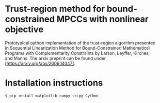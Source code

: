 # Trust-region method for bound-constrained MPCCs with nonlinear objective
Prototypical python implementation of the trust-region algorithm presented in Sequential Linearization Method for Bound-Constrained Mathematical Programs with Complementarity Constraints by Larson, Leyffer, Kirches, and Manns. The arxiv preprint can be found under [https://arxiv.org/abs/2009.14047].

# Installation instructions


```bash
$ pip install matplotlib numpy scipy Cython

```

